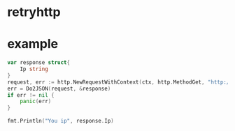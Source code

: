 retryhttp
================

example
================

```go
var response struct{
	Ip string
}
request, err := http.NewRequestWithContext(ctx, http.MethodGet, "http://ip.jsontest.com", nil)
err = Do2JSON(request, &response)
if err != nil {
    panic(err)
}
	
fmt.Println("You ip", response.Ip)